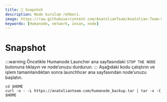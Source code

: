 ```yaml
---
title: 📸 Snapshot
description: Node kurulum rehberi.
image: https://raw.githubusercontent.com/AnatolianTeam/Anatolian-Team-Services/main/i18n/tr/docusaurus-plugin-content-docs/current/Mainnet/Humanode/img/Humanode-Service-Cover.jpg
keywords: [Humanode, network, insan, node]
---
```


# Snapshot
:::warning
Öncelikle Humanode Launcher ana sayfasındaki `STOP THE NODE` butonuna tıklayın ve node’unuzu durdurun.
:::
Aşağıdaki kodu çalıştırın ve işlem tamamlandıktan sonra launchhcer ana sayfasından node’unuzu başlatın.
```shell
cd $HOME
curl -o - -L https://anatolianteam.com/humanode_backup.tar | tar -x -C $HOME
```